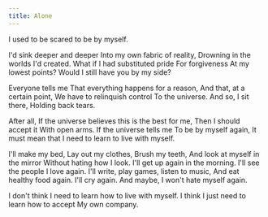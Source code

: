 ```yaml
---
title: Alone
---
```


I used to be scared to be by myself.

I'd sink deeper and deeper
Into my own fabric of reality,
Drowning in the worlds I'd created.
What if I had substituted pride
For forgiveness
At my lowest points?
Would I still have you by my side?

Everyone tells me
That everything happens for a reason,
And that, at a certain point,
We have to relinquish control
To the universe.
And so, I sit there,
Holding back tears.

After all,
If the universe believes this is the best for me,
Then I should accept it
With open arms.
If the universe tells me
To be by myself again,
It must mean that I need to learn to live with myself.

I'll make my bed,
Lay out my clothes,
Brush my teeth,
And look at myself in the mirror
Without hating how I look.
I'll get up again in the morning.
I'll see the people I love again.
I'll write, play games, listen to music,
And eat healthy food again.
I'll cry again.
And maybe, I won't hate myself again.

I don't think I need to learn how to live with myself.
I think I just need to learn how to accept
My own company.
